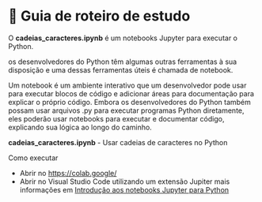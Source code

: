 # 📒 Guia de roteiro de estudo
O **cadeias_caracteres.ipynb** é um notebooks Jupyter para executar o Python. 

os desenvolvedores do Python têm algumas outras ferramentas à sua disposição e uma dessas ferramentas úteis é chamada de notebook. 

Um notebook é um ambiente interativo que um desenvolvedor pode usar para executar blocos de código e adicionar áreas para documentação para explicar o próprio código. 
Embora os desenvolvedores do Python também possam usar arquivos .py para executar programas Python diretamente, eles poderão usar notebooks para executar e documentar código, 
explicando sua lógica ao longo do caminho.

**cadeias_caracteres.ipynb** - Usar cadeias de caracteres no Python

Como executar
- Abrir no https://colab.google/
- Abrir no Visual Studio Code utilizando um extensão Jupiter mais informações em [Introdução aos notebooks Jupyter para Python](https://believed-caper-7f1.notion.site/Introdu-o-aos-notebooks-Jupyter-para-Python-b3c8dd6708334674a5d21b74d98484c9?pvs=25)


